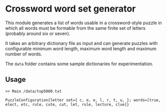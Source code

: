 # Crossword word set generator

This module generates a list of words usable in a crossword-style puzzle in
which all words must be formable from the same finite set of letters (probably
around six or seven).

It takes an arbitrary dictionary file as input and can generate puzzles with
configurable minimum word length, maximum word length and maximum number of
words.

The `data` folder contains some sample dictionaries for experimentation.

## Usage
```
>> Main /data/top5000.txt

PuzzleConfiguration{letter set={ c, e, e, l, r, t, u, }; words=[true, elect, etc, rule, cute, cut, let, rule, lecture, clue]}
```